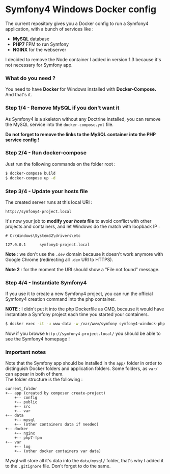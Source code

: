 # Symfony4 Windows Docker config

The current repository gives you a Docker config to run a Symfony4 application, with a bunch 
of services like : 
* **MySQL** database
* **PHP7** FPM to run Symfony
* **NGINX** for the webserver

I decided to remove the Node container I added in version 1.3 because it's not
necessary for Symfony app.
  
### What do you need ?
You need to have **Docker** for Windows installed with **Docker-Compose.**  
And that's it.
  
### Step 1/4 - Remove MySQL if you don't want it
As Symfony4 is a skeleton without any Doctrine installed, you can remove the MySQL service
into the `docker-compose.yml` file.  
  
**Do not forget to remove the links to the MySQL container into the PHP service config !**
  
  
### Step 2/4 - Run docker-compose
Just run the following commands on the folder root :
```sh
$ docker-compose build
$ docker-compose up -d
```

### Step 3/4 - Update your hosts file
  
The created server runs at this local URI : 
```
http://symfony4-project.local
```
It's now your job to **modify your _hosts_ file** to avoid conflict with other projects
and containers, and let Windows do the match with loopback IP : 
```
# C:\Windows\System32\drivers\etc
 
127.0.0.1      symfony4-project.local
```

**Note** : we don't use the `.dev` domain because it doesn't work anymore with Google Chrome (redirecting 
all `.dev` URI to HTTPS).
  
  
**Note 2** : for the moment the URI should show a "File not found" message.


### Step 4/4 - Instantiate Symfony4
If you use it to create a new Symfony4 project, you can run the official Symfony4 creation command into the 
php container.  
  
**NOTE** : I didn't put it into the php Dockerfile as CMD, because it would have instantiate a Symfony project 
each time you started your containers.

```sh
$ docker exec -it -u www-data -w /var/www/symfony symfony4-windock-php /bin/bash -c "composer create-project symfony/skeleton app"
```

Now if you browse `http://symfony4-project.local/` you should be able to see the Symfony4 homepage !

### Important notes

Note that the Symfony app should be installed in the `app/` folder in order to distinguish Docker folders 
and application folders. Some folders, as `var/` can appear in both of them.  
The folder structure is the following : 

```
current_folder
+-- app (created by composer create-project)
    +-- config
    +-- public
    +-- src
    +-- var
+-- data
    +-- mysql
    +-- (other containers data if needed)
+-- docker
    +-- nginx
    +-- php7-fpm
+-- var
    +-- log
    +-- (other docker containers var data)
````
  
Mysql will store all it's data into the `data/mysql/` folder, that's why I 
added it to the `.gitignore` file. Don't forget to do the same.



